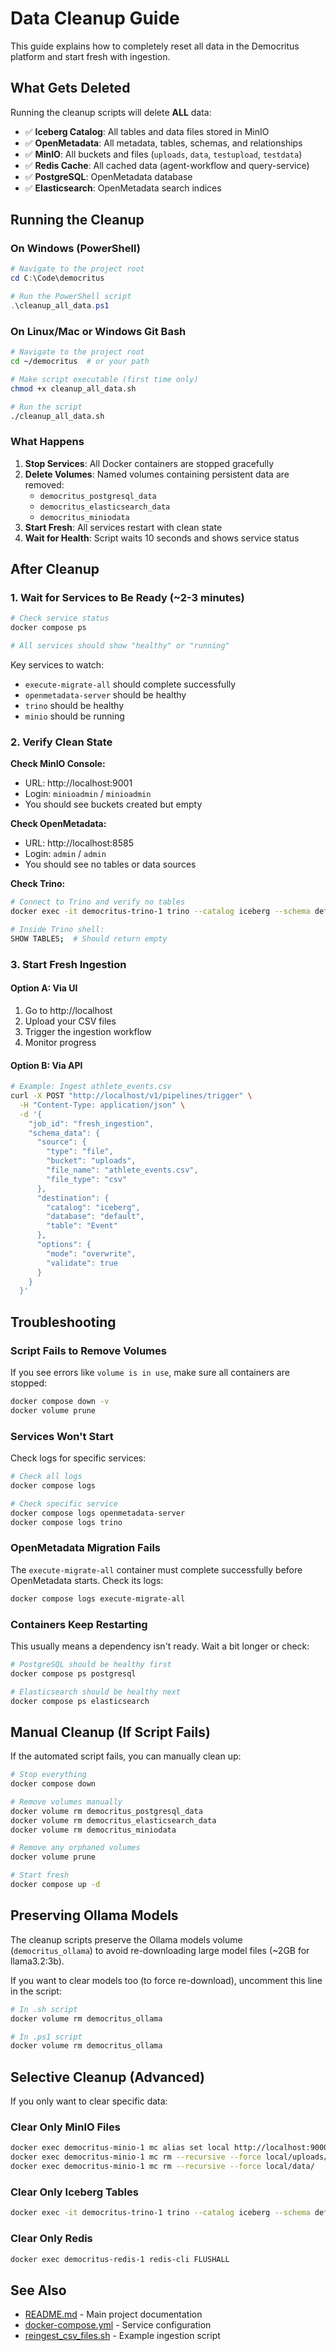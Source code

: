# Data Cleanup Guide

This guide explains how to completely reset all data in the Democritus platform and start fresh with ingestion.

## What Gets Deleted

Running the cleanup scripts will delete **ALL** data:

- ✅ **Iceberg Catalog**: All tables and data files stored in MinIO
- ✅ **OpenMetadata**: All metadata, tables, schemas, and relationships
- ✅ **MinIO**: All buckets and files (`uploads`, `data`, `testupload`, `testdata`)
- ✅ **Redis Cache**: All cached data (agent-workflow and query-service)
- ✅ **PostgreSQL**: OpenMetadata database
- ✅ **Elasticsearch**: OpenMetadata search indices

## Running the Cleanup

### On Windows (PowerShell)

```powershell
# Navigate to the project root
cd C:\Code\democritus

# Run the PowerShell script
.\cleanup_all_data.ps1
```

### On Linux/Mac or Windows Git Bash

```bash
# Navigate to the project root
cd ~/democritus  # or your path

# Make script executable (first time only)
chmod +x cleanup_all_data.sh

# Run the script
./cleanup_all_data.sh
```

### What Happens

1. **Stop Services**: All Docker containers are stopped gracefully
2. **Delete Volumes**: Named volumes containing persistent data are removed:
   - `democritus_postgresql_data`
   - `democritus_elasticsearch_data`
   - `democritus_miniodata`
3. **Start Fresh**: All services restart with clean state
4. **Wait for Health**: Script waits 10 seconds and shows service status

## After Cleanup

### 1. Wait for Services to Be Ready (~2-3 minutes)

```bash
# Check service status
docker compose ps

# All services should show "healthy" or "running"
```

Key services to watch:
- `execute-migrate-all` should complete successfully
- `openmetadata-server` should be healthy
- `trino` should be healthy
- `minio` should be running

### 2. Verify Clean State

**Check MinIO Console:**
- URL: http://localhost:9001
- Login: `minioadmin` / `minioadmin`
- You should see buckets created but empty

**Check OpenMetadata:**
- URL: http://localhost:8585
- Login: `admin` / `admin`
- You should see no tables or data sources

**Check Trino:**
```bash
# Connect to Trino and verify no tables
docker exec -it democritus-trino-1 trino --catalog iceberg --schema default

# Inside Trino shell:
SHOW TABLES;  # Should return empty
```

### 3. Start Fresh Ingestion

#### Option A: Via UI
1. Go to http://localhost
2. Upload your CSV files
3. Trigger the ingestion workflow
4. Monitor progress

#### Option B: Via API
```bash
# Example: Ingest athlete_events.csv
curl -X POST "http://localhost/v1/pipelines/trigger" \
  -H "Content-Type: application/json" \
  -d '{
    "job_id": "fresh_ingestion",
    "schema_data": {
      "source": {
        "type": "file",
        "bucket": "uploads",
        "file_name": "athlete_events.csv",
        "file_type": "csv"
      },
      "destination": {
        "catalog": "iceberg",
        "database": "default",
        "table": "Event"
      },
      "options": {
        "mode": "overwrite",
        "validate": true
      }
    }
  }'
```

## Troubleshooting

### Script Fails to Remove Volumes

If you see errors like `volume is in use`, make sure all containers are stopped:

```bash
docker compose down -v
docker volume prune
```

### Services Won't Start

Check logs for specific services:

```bash
# Check all logs
docker compose logs

# Check specific service
docker compose logs openmetadata-server
docker compose logs trino
```

### OpenMetadata Migration Fails

The `execute-migrate-all` container must complete successfully before OpenMetadata starts. Check its logs:

```bash
docker compose logs execute-migrate-all
```

### Containers Keep Restarting

This usually means a dependency isn't ready. Wait a bit longer or check:

```bash
# PostgreSQL should be healthy first
docker compose ps postgresql

# Elasticsearch should be healthy next
docker compose ps elasticsearch
```

## Manual Cleanup (If Script Fails)

If the automated script fails, you can manually clean up:

```bash
# Stop everything
docker compose down

# Remove volumes manually
docker volume rm democritus_postgresql_data
docker volume rm democritus_elasticsearch_data
docker volume rm democritus_miniodata

# Remove any orphaned volumes
docker volume prune

# Start fresh
docker compose up -d
```

## Preserving Ollama Models

The cleanup scripts preserve the Ollama models volume (`democritus_ollama`) to avoid re-downloading large model files (~2GB for llama3.2:3b).

If you want to clear models too (to force re-download), uncomment this line in the script:

```bash
# In .sh script
docker volume rm democritus_ollama

# In .ps1 script
docker volume rm democritus_ollama
```

## Selective Cleanup (Advanced)

If you only want to clear specific data:

### Clear Only MinIO Files
```bash
docker exec democritus-minio-1 mc alias set local http://localhost:9000 minioadmin minioadmin
docker exec democritus-minio-1 mc rm --recursive --force local/uploads/
docker exec democritus-minio-1 mc rm --recursive --force local/data/
```

### Clear Only Iceberg Tables
```bash
docker exec -it democritus-trino-1 trino --catalog iceberg --schema default --execute "DROP TABLE IF EXISTS table_name"
```

### Clear Only Redis
```bash
docker exec democritus-redis-1 redis-cli FLUSHALL
```

## See Also

- [README.md](README.md) - Main project documentation
- [docker-compose.yml](docker-compose.yml) - Service configuration
- [reingest_csv_files.sh](reingest_csv_files.sh) - Example ingestion script



